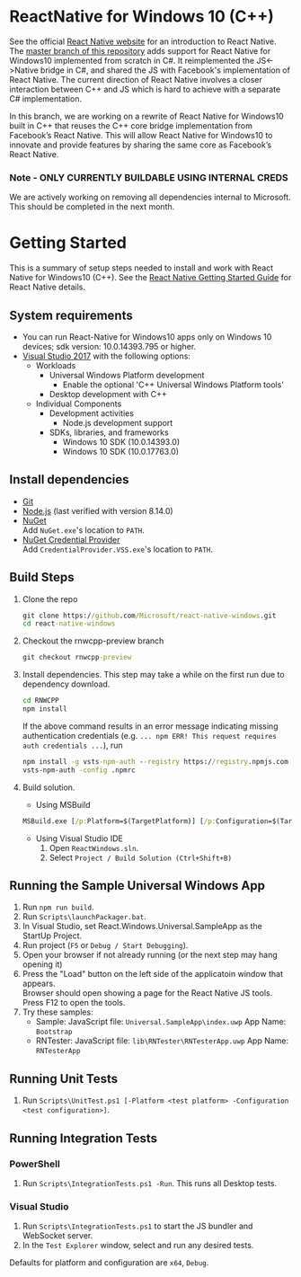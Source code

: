 # ReactNative for Windows 10 (C++)
See the official [React Native website](https://facebook.github.io/react-native/) for an introduction to React Native. The [master branch of this repository]( https://github.com/Microsoft/react-native-windows) adds support for React Native for Windows10 implemented from scratch in C#. It reimplemented the JS<->Native bridge in C#, and shared the JS with Facebook's implementation of React Native.  The current direction of React Native involves a closer interaction between C++ and JS which is hard to achieve with a separate C# implementation.

In this branch, we are working on a rewrite of React Native for Windows10 built in C++ that reuses the C++ core bridge implementation from Facebook’s React Native.  This will allow React Native for Windows10 to innovate and provide features by sharing the same core as Facebook’s React Native.

### Note - ONLY CURRENTLY BUILDABLE USING INTERNAL CREDS
We are actively working on removing all dependencies internal to Microsoft. This should be completed in the next month.

# Getting Started
This is a summary of setup steps needed to install and work with React Native for Windows10 (C++). See the [React Native Getting Started Guide](http://facebook.github.io/react-native/docs/getting-started.html) for React Native details.

## System requirements
* You can run React-Native for Windows10 apps only on Windows 10 devices; sdk version: 10.0.14393.795 or higher.
* [Visual Studio 2017](https://www.visualstudio.com/downloads) with the following options:
  * Workloads
    * Universal Windows Platform development
      * Enable the optional 'C++ Universal Windows Platform tools'
    * Desktop development with C++
  * Individual Components
    * Development activities
      * Node.js development support
    * SDKs, libraries, and frameworks
      * Windows 10 SDK (10.0.14393.0)
      * Windows 10 SDK (10.0.17763.0)

## Install dependencies
* [Git](https://git-scm.com/download/win)
* [Node.js](https://nodejs.org) (last verified with version 8.14.0)
* [NuGet](https://dist.nuget.org/index.html)<br/>
  Add `NuGet.exe`'s location to `PATH`.
* [NuGet Credential Provider](https://nuget.pkgs.visualstudio.com/_apis/public/nuget/client/CredentialProviderBundle.zip)<br/>
  Add `CredentialProvider.VSS.exe`'s location to `PATH`.


## Build Steps
1. Clone the repo
    ```cmd
    git clone https://github.com/Microsoft/react-native-windows.git
    cd react-native-windows
    ```
1. Checkout the rnwcpp-preview branch
    ```cmd
    git checkout rnwcpp-preview
    ```
1. Install dependencies. This step may take a while on the first run due to dependency download.
    ```cmd
    cd RNWCPP
    npm install
    ```

    If the above command results in an error message indicating missing authentication credentials (e.g.
    `... npm ERR! This request requires auth credentials ...`), run

    ```cmd
    npm install -g vsts-npm-auth --registry https://registry.npmjs.com
    vsts-npm-auth -config .npmrc
    ```

1. Build solution.
    * Using MSBuild
    ```cmd
    MSBuild.exe [/p:Platform=$(TargetPlatform)] [/p:Configuration=$(TargetConfiguration)]
    ```

    * Using Visual Studio IDE
      1. Open `ReactWindows.sln`.
      1. Select `Project / Build Solution (Ctrl+Shift+B)`


## Running the Sample Universal Windows App
1. Run `npm run build`.
1. Run `Scripts\launchPackager.bat`.
1. In Visual Studio, set React.Windows.Universal.SampleApp as the StartUp Project.
1. Run project (`F5` or `Debug / Start Debugging`).
1. Open your browser if not already running (or the next step may hang opening it)
1. Press the "Load" button on the left side of the applicatoin window that appears.<br/>
Browser should open showing a page for the React Native JS tools. Press F12 to open the tools.
1. Try these samples:
   - Sample: JavaScript file: `Universal.SampleApp\index.uwp` App Name: `Bootstrap`
   - RNTester: JavaScript file: `lib\RNTester\RNTesterApp.uwp` App Name: `RNTesterApp`

## Running Unit Tests
1. Run `Scripts\UnitTest.ps1 [-Platform <test platform> -Configuration <test configuration>]`.

## Running Integration Tests
### PowerShell
1. Run `Scripts\IntegrationTests.ps1 -Run`. This runs all Desktop tests.
### Visual Studio
1. Run `Scripts\IntegrationTests.ps1` to start the JS bundler and WebSocket server.
1. In the `Test Explorer` window, select and run any desired tests.

Defaults for platform and configuration are `x64`, `Debug`.

